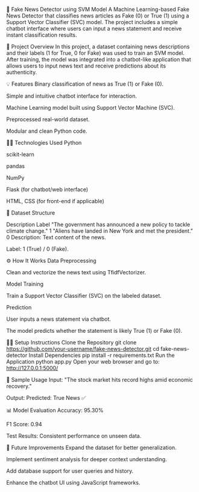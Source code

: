 📰 Fake News Detector using SVM Model
A Machine Learning-based Fake News Detector that classifies news articles as Fake (0) or True (1) using a Support Vector Classifier (SVC) model. The project includes a simple chatbot interface where users can input a news statement and receive instant classification results.

🚀 Project Overview
In this project, a dataset containing news descriptions and their labels (1 for True, 0 for Fake) was used to train an SVM model. After training, the model was integrated into a chatbot-like application that allows users to input news text and receive predictions about its authenticity.

💡 Features
Binary classification of news as True (1) or Fake (0).

Simple and intuitive chatbot interface for interaction.

Machine Learning model built using Support Vector Machine (SVC).

Preprocessed real-world dataset.

Modular and clean Python code.

🧑‍💻 Technologies Used
Python

scikit-learn

pandas

NumPy

Flask (for chatbot/web interface)

HTML, CSS (for front-end if applicable)

📂 Dataset Structure

Description	Label
"The government has announced a new policy to tackle climate change."	1
"Aliens have landed in New York and met the president."	0
Description: Text content of the news.

Label: 1 (True) / 0 (Fake).

⚙️ How It Works
Data Preprocessing

Clean and vectorize the news text using TfidfVectorizer.

Model Training

Train a Support Vector Classifier (SVC) on the labeled dataset.

Prediction

User inputs a news statement via chatbot.

The model predicts whether the statement is likely True (1) or Fake (0).

🧑‍🏫 Setup Instructions
Clone the Repository
git clone https://github.com/your-username/fake-news-detector.git
cd fake-news-detector
Install Dependencies
pip install -r requirements.txt
Run the Application
python app.py
Open your web browser and go to:
http://127.0.0.1:5000/

💬 Sample Usage
Input: "The stock market hits record highs amid economic recovery."

Output: Predicted: True News ✅

📊 Model Evaluation
Accuracy: 95.30%

F1 Score: 0.94

Test Results: Consistent performance on unseen data.

📌 Future Improvements
Expand the dataset for better generalization.

Implement sentiment analysis for deeper context understanding.

Add database support for user queries and history.

Enhance the chatbot UI using JavaScript frameworks.
